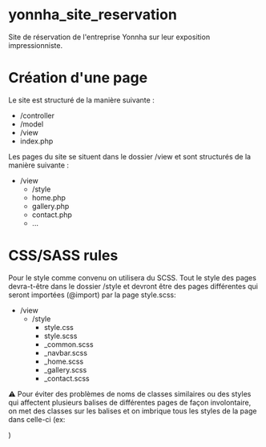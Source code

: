 # yonnha_site_reservation
Site de réservation de l'entreprise Yonnha sur leur exposition impressionniste.


# Création d'une page
Le site est structuré de la manière suivante :
- /controller
- /model
- /view
- index.php

Les pages du site se situent dans le dossier /view et sont structurés de la manière suivante :
- /view
  - /style
  - home.php
  - gallery.php
  - contact.php
  - ...
  
# CSS/SASS rules
Pour le style comme convenu on utilisera du SCSS.
Tout le style des pages devra-t-être dans le dossier /style et devront être des pages différentes qui seront importées (@import) par la page style.scss:
- /view
  - /style
    - style.css
    - style.scss
    - _common.scss
    - _navbar.scss
    - _home.scss
    - _gallery.scss
    - _contact.scss
 
:warning:	Pour éviter des problèmes de noms de classes similaires ou des styles qui affectent plusieurs balises de différentes pages de façon involontaire, on met des classes sur les balises <html> et on imbrique tous les styles de la page dans celle-ci 
(ex: <html class="home">
  <style>
  .home {
      body {
        ...
      }
      .a-button{
        ...
      }
  }
  </style>
)
